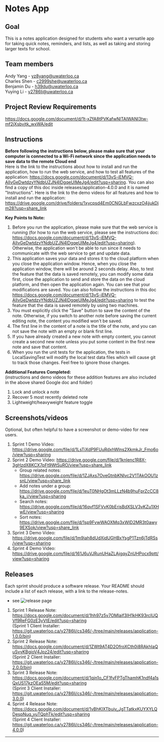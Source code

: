 # Notes App

## Goal
This is a notes application designed for students who want a versatile app for taking quick notes, reminders, and lists, as well as taking and storing larger texts for school.

## Team members
Andy Yang - yz8yang@uwaterloo.ca <br />
Charles Shen - c2999she@uwaterloo.ca <br />
Benjamin Du - h39du@uwaterloo.ca <br />
Yuying Li - y2786li@uwaterloo.ca

## Project Review Requirements
https://docs.google.com/document/d/1t-xZfA8tPVKafwNlTAlWANI3tw-mf2jXsbvjtk_wxWA/edit

## Instructions
**Before following the instructions below, please make sure that your computer is connected to a Wi-Fi network since the application needs to save data to the remote Cloud end** <br />
Here is the link to the instructions about how to install and run the application, how to run the web service, and how to test all features of the application:
https://docs.google.com/document/d/13vS-iEMVQ-AlIvGeDwtdzvYNdbUZJN4lDgqeUlMeJg4/edit?usp=sharing. You can also find a copy of this doc inside releases/application-4.0.0 and it is named "Instructions".
Here is the link to the demo videos for all features and how to install and run the application: https://drive.google.com/drive/folders/1xycpsd4Em0CNGLbFwzcxzO4jjukDim28?usp=share_link

**Key Points to Note:**
1. Before you run the application, please make sure that the web service is running (for how to run the web service, please see the instructions doc: https://docs.google.com/document/d/13vS-iEMVQ-AlIvGeDwtdzvYNdbUZJN4lDgqeUlMeJg4/edit?usp=sharing). Otherwise, the application won't be able to run since it needs to communicate with the web service to get and update data.
2. This application saves your data and stores it to the cloud platform when you close the application window. Hence, when you close the application window, there will be around 2 seconds delay. Also, to test the feature that the data is saved remotely, you can modify some data first, close the application to send and store the data on the cloud platform, and then open the application again. You can see that your modifications are saved. You can also follow the instructions in this doc https://docs.google.com/document/d/13vS-iEMVQ-AlIvGeDwtdzvYNdbUZJN4lDgqeUlMeJg4/edit?usp=sharing to test the feature that the data is saved remotely by using two machines.
3. You must explicitly click the "Save" button to save the content of the note. Otherwise, if you switch to another note before saving the current editing note, the content you modified won't be saved.
4. The first line in the content of a note is the title of the note, and you can not save the note with an empty or blank first line.
5. If you have already created a new note with empty content, you cannot create a second new note unless you put some content in the first new note and save that content.
6. When you run the unit tests for the application, the tests in LocalSavingTest will modify the local test data files which will cause git to track those changes. Feel free to ignore those changes.

**Additional Features Completed:** <br />
(instructions and demo videos for these addition features are also included in the above shared Google doc and folder)
1. Lock and unlock a note
2. Recover 5 most recently deleted note
3. Lightweight/heavyweight feature toggle

## Screenshots/videos
Optional, but often helpful to have a screenshot or demo-video for new users.
1. Sprint 1 Demo Video: https://drive.google.com/file/d/1LsTiXdP9FUuRdxhWlns2XkmkJr_Fmo6o/view?usp=sharing 
2. Sprint 2 Demo Video: https://drive.google.com/file/d/1knlenc1R8X-3gHzdX8KCX7pFt9WtSuRO/view?usp=share_link 
   - Group related notes: https://drive.google.com/file/d/1ZJAxs7OveGtnbKNIvc2V1TAkOOU1zsnL/view?usp=share_link
   - Add notes under a group: https://drive.google.com/file/d/1euT0NHgOt3mLLzN4b9huFprZcCC8ka_j/view?usp=sharing 
   - Search notes: https://drive.google.com/file/d/16qvf1SFVvK0bErisBdXSLV3vKZu1XHwE/view?usp=sharing
   - Sort notes: https://drive.google.com/file/d/1sp9FvwWAOXMq3xWID2MR3t0awy9EXSok/view?usp=share_link
3. Sprint 3 Demo Video: https://drive.google.com/file/d/1m9iah8dUdXidUGHBxYsgP1Tzn6jTdRSs/view?usp=sharing
4. Sprint 4 Demo Video: https://drive.google.com/file/d/161J6uVJRunUHaZLAjgqyZnUHPocx9ptt/view?usp=sharing

## Releases
Each sprint should produce a software release. Your README should include a list of each release, with a link to the release-notes. 
* see ![release page](assets/release-page.png) <br />
1. Sprint 1 Release Note: https://docs.google.com/document/d/1hh97z5v7OMlaif3IH1kHK93rcIUQVf9ReFG0zE3yVtE/edit?usp=sharing <br />
   (Sprint 1 Client Installer: https://git.uwaterloo.ca/y2786li/cs346/-/tree/main/releases/application-1.0.0/bin)
2. Sprint 2 Release Note: https://docs.google.com/document/d/1ZWt9AT4D2OfroXCth0i8RAkhIaQuSvvKBgioV4Jpz24/edit?usp=sharing <br />
   (Sprint 2 Client Installer: https://git.uwaterloo.ca/y2786li/cs346/-/tree/main/releases/application-2.0.0/bin)
3. Sprint 3 Release Note: https://docs.google.com/document/d/1qjn1o_CF1fyFPTgThamhK1ndf4a1sQxUS17kzOEaS5M/edit?usp=sharing <br />
   (Sprint 3 Client Installer: https://git.uwaterloo.ca/y2786li/cs346/-/tree/main/releases/application-3.0.0)
4. Sprint 4 Release Note: https://docs.google.com/document/d/1vBhKlXTbuiv_JgTTatkxKUYXYLQDespNuq_vuTQphTk/edit?usp=sharing <br />
   (Sprint 4 Client Installer: https://git.uwaterloo.ca/y2786li/cs346/-/tree/main/releases/application-4.0.0)

***
